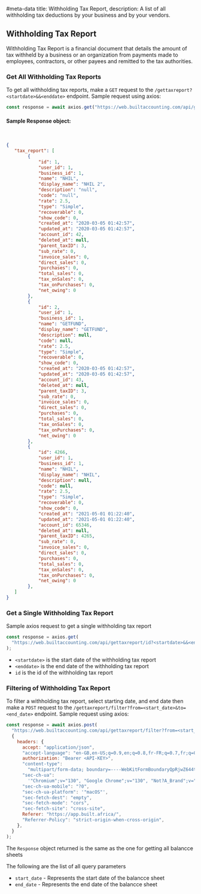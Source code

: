 #meta-data title: Withholding Tax Report, description: A list of all withholding tax deductions by your business and by your vendors.


## Withholding Tax Report

Withholding Tax Report is a financial document that details the amount of tax withheld by a business or an organization from payments made to employees, contractors, or other payees and remitted to the tax authorities.

### Get All Withholding Tax Reports

To get all withholding tax reports, make a `GET` request to the `/gettaxreport?<startdate>&&<enddate>` endpoint. Sample request using axios:

```js
const response = await axios.get("https://web.builtaccounting.com/api/gettaxreport?<startdate>&&<enddate>");
```

#### Sample Response object:
    
```json
{
   "tax_report": [
        {
            "id": 1,
            "user_id": 1,
            "business_id": 1,
            "name": "NHIL",
            "display_name": "NHIL 2",
            "description": "null",
            "code": "null",
            "rate": 2.5,
            "type": "Simple",
            "recoverable": 0,
            "show_code": 0,
            "created_at": "2020-03-05 01:42:57",
            "updated_at": "2020-03-05 01:42:57",
            "account_id": 42,
            "deleted_at": null,
            "parent_taxID": 3,
            "sub_rate": 0,
            "invoice_sales": 0,
            "direct_sales": 0,
            "purchases": 0,
            "total_sales": 0,
            "tax_onSales": 0,
            "tax_onPurchases": 0,
            "net_owing": 0
        },
        {
            "id": 2,
            "user_id": 1,
            "business_id": 1,
            "name": "GETFUND",
            "display_name": "GETFUND",
            "description": null,
            "code": null,
            "rate": 2.5,
            "type": "Simple",
            "recoverable": 0,
            "show_code": 0,
            "created_at": "2020-03-05 01:42:57",
            "updated_at": "2020-03-05 01:42:57",
            "account_id": 43,
            "deleted_at": null,
            "parent_taxID": 3,
            "sub_rate": 0,
            "invoice_sales": 0,
            "direct_sales": 0,
            "purchases": 0,
            "total_sales": 0,
            "tax_onSales": 0,
            "tax_onPurchases": 0,
            "net_owing": 0
        },
        {
            "id": 4266,
            "user_id": 1,
            "business_id": 1,
            "name": "NHIL",
            "display_name": "NHIL",
            "description": null,
            "code": null,
            "rate": 2.5,
            "type": "Simple",
            "recoverable": 0,
            "show_code": 0,
            "created_at": "2021-05-01 01:22:40",
            "updated_at": "2021-05-01 01:22:40",
            "account_id": 65346,
            "deleted_at": null,
            "parent_taxID": 4265,
            "sub_rate": 0,
            "invoice_sales": 0,
            "direct_sales": 0,
            "purchases": 0,
            "total_sales": 0,
            "tax_onSales": 0,
            "tax_onPurchases": 0,
            "net_owing": 0
        },
   ]
}
```

### Get a Single Withholding Tax Report

Sample axios request to get a single withholding tax report

```js
const response = axios.get(
  "https://web.builtaccounting.com/api/gettaxreport/id?<startdate>&&<enddate>/id?<startdate>&<enddate>"
);
```

- `<startdate>` is the start date of the withholding tax report
- `<enddate>` is the end date of the withholding tax report
- `id` is the id of the withholding tax report

### Filtering of Withholding Tax Report

To filter a withholding tax report, select starting date, and end date then make a `POST` request to the `/gettaxreport/filter?from=<start_date>&to=<end_date>` endpoint. Sample request using axios:

```js
const response = await axios.post(
  "https://web.builtaccounting.com/api/gettaxreport/filter?from=<start_date>&to=<end_date>",
  {
    headers: {
      accept: "application/json",
      "accept-language": "en-GB,en-US;q=0.9,en;q=0.8,fr-FR;q=0.7,fr;q=0.6",
      authorization: "Bearer <API-KEY>",
      "content-type":
        "multipart/form-data; boundary=----WebKitFormBoundaryQpRjwZ644tDgqgnd",
      "sec-ch-ua":
        '"Chromium";v="130", "Google Chrome";v="130", "Not?A_Brand";v="99"',
      "sec-ch-ua-mobile": "?0",
      "sec-ch-ua-platform": '"macOS"',
      "sec-fetch-dest": "empty",
      "sec-fetch-mode": "cors",
      "sec-fetch-site": "cross-site",
      Referer: "https://app.built.africa/",
      "Referrer-Policy": "strict-origin-when-cross-origin",
    },
  }
);
```

The `Response` object returned is the same as the one for getting all balancce sheets

The following are the list of all query parameters

- `start_date` - Represents the start date of the balancce sheet
- `end_date` - Represents the end date of the balancce sheet